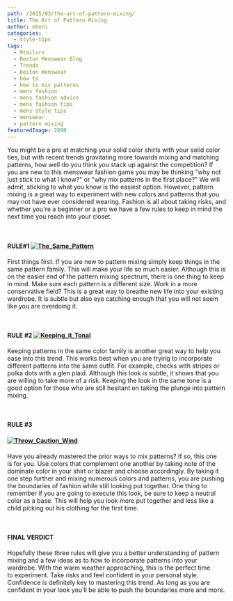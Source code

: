 ```yaml
---
path: /2015/03/the-art-of-pattern-mixing/
title: The Art of Pattern Mixing
author: eboni
categories: 
  - style-tips
tags: 
  - 9tailors
  - Boston Menswear Blog
  - Trends
  - boston menswear
  - how to
  - how to mix patterns
  - mens fashion
  - mens fashion advice
  - mens fashion tips
  - mens style tips
  - menswear
  - pattern mixing
featuredImage: 2890
---
```

You might be a pro at matching your solid color shirts with your solid color ties, but with recent trends gravitating more towards mixing and matching patterns, how well do you think you stack up against the competition? If you are new to this menswear fashion game you may be thinking "why not just stick to what I know?" or "why mix patterns in the first place?" We will admit, sticking to what you know is the easiest option. However, pattern mixing is a great way to experiment with new colors and patterns that you may not have ever considered wearing. Fashion is all about taking risks, and whether you're a beginner or a pro we have a few rules to keep in mind the next time you reach into your closet.

 

#### **RULE#1** [![The_Same_Pattern](http://blog.9tailors.com/uploads/The_Same_Pattern.jpg)](http://blog.9tailors.com/uploads/The_Same_Pattern.jpg)

First things first. If you are new to pattern mixing simply keep things in the same pattern family. This will make your life so much easier. Although this is on the easier end of the pattern mixing spectrum, there is one thing to keep in mind. Make sure each pattern is a different size. Work in a more conservative field? This is a great way to breathe new life into your existing wardrobe. It is subtle but also eye catching enough that you will not seem like you are overdoing it.

 

#### **RULE #2** [![Keeping_it_Tonal](http://blog.9tailors.com/uploads/Keeping_it_Tonal.jpg)](http://blog.9tailors.com/uploads/Keeping_it_Tonal.jpg)

Keeping patterns in the same color family is another great way to help you ease into this trend. This works best when you are trying to incorporate different patterns into the same outfit. For example, checks with stripes or polka dots with a glen plaid. Although this look is subtle, it shows that you are willing to take more of a risk. Keeping the look in the same tone is a good option for those who are still hesitant on taking the plunge into pattern mixing.

 

#### **RULE #3**

#### [![Throw_Caution_Wind](http://blog.9tailors.com/uploads/Throw_Caution_Wind.jpg)](http://blog.9tailors.com/uploads/Throw_Caution_Wind.jpg)

Have you already mastered the prior ways to mix patterns? If so, this one is for you. Use colors that complement one another by taking note of the dominate color in your shirt or blazer and choose accordingly. By taking it one step further and mixing numerous colors and patterns, you are pushing the boundaries of fashion while still looking put together. One thing to remember if you are going to execute this look, be sure to keep a neutral color as a base. This will help you look more put together and less like a child picking out his clothing for the first time.

 

#### **FINAL VERDICT**

Hopefully these three rules will give you a better understanding of pattern mixing and a few ideas as to how to incorporate patterns into your wardrobe. With the warm weather approaching, this is the perfect time to experiment. Take risks and feel confident in your personal style. Confidence is definitely key to mastering this trend. As long as you are confident in your look you'll be able to push the boundaries more and more.